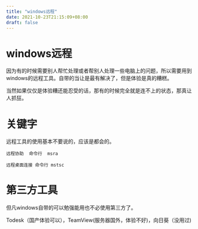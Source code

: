 ```yaml
---
title: "windows远程"
date: 2021-10-23T21:15:09+08:00
draft: false
---
```

# windows远程
因为有的时候需要别人帮忙处理或者帮别人处理一些电脑上的问题，所以需要用到windows的远程工具。自带的当让是最有解决了，但是体验是真的糟糕。

当然如果仅仅是体验糟还能忍受的话，那有的时候完全就是连不上的状态，那真让人抓狂。

# 关键字
远程工具的使用基本不要说的，应该是都会的。

`远程协助  命令行  msra` 

`远程桌面连接 命令行 mstsc`

# 第三方工具
但凡windows自带的可以勉强能用也不必使用第三方了。

Todesk（国产体验可以），TeamView(服务器国外，体验不好)，向日葵（没用过)
